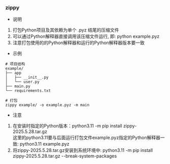 ### zippy

- 说明
1. 打包Python项目及其依赖为单个 .pyz 结尾的压缩文件
2. 可以通过Python解释器直接调用该压缩文件运行, 即: python example.pyz
3. 注意打包使用的的Python解释器和运行的Python解释器版本要一致

- 示例
```
# 项目结构
example/
├── app
│   ├── __init__.py
│   └── user.py
├── main.py
└── requirements.txt

# 打包
zippy example/ -o example.pyz -m main
```

- 注意
1. 在安装时指定的Python版本：python3.11 -m pip install zippy-2025.5.28.tar.gz  
   这里的python3.11要与后面运行打包文件example.pyz指定的Python解释器一致: python3.11 example.pyz  
2. 将zippy-2025.5.28.tar.gz安装到系统环境中: python3.11 -m pip install zippy-2025.5.28.tar.gz --break-system-packages
